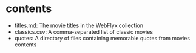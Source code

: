# contents

* titles.md: The movie titles in the WebFlyx collection
* classics.csv: A comma-separated list of classic movies
* quotes: A directory of files containing memorable quotes from movies contents

